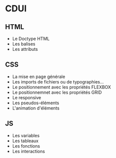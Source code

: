 # CDUI

## HTML

- Le Doctype HTML
- Les balises 
- Les attributs 

## CSS

- La mise en page générale
- Les imports de fichiers ou de typographies...
- Le positionnement avec les propriétés FLEXBOX
- Le positionnemnet avec les propriétés GRID
- Le responsive
- Les pseudos-éléments
- L'animation d'éléments

## JS

- Les variables
- Les tableaux
- Les fonctions
- Les interactions
